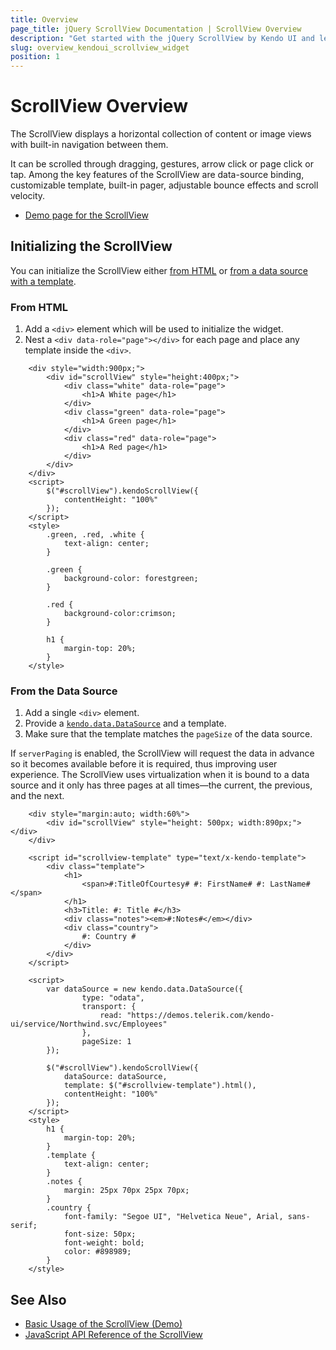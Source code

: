 ```yaml
---
title: Overview
page_title: jQuery ScrollView Documentation | ScrollView Overview
description: "Get started with the jQuery ScrollView by Kendo UI and learn how to create, initialize, and enable the widget."
slug: overview_kendoui_scrollview_widget
position: 1
---
```


# ScrollView Overview

The ScrollView displays a horizontal collection of content or image views with built-in navigation between them.

It can be scrolled through dragging, gestures, arrow click or page click or tap. Among the key features of the ScrollView are data-source binding, customizable template, built-in pager, adjustable bounce effects and scroll velocity.

* [Demo page for the ScrollView](https://demos.telerik.com/kendo-ui/scrollview/index)

## Initializing the ScrollView

You can initialize the ScrollView either [from HTML](#from-html) or [from a data source with a template](#from-the-data-source).

### From HTML

1. Add a `<div>` element which will be used to initialize the widget.
1. Nest a `<div data-role="page"></div>` for each page and place any template inside the `<div>`.

```dojo
    <div style="width:900px;">
        <div id="scrollView" style="height:400px;">
            <div class="white" data-role="page">
                <h1>A White page</h1>
            </div>
            <div class="green" data-role="page">
                <h1>A Green page</h1>
            </div>
            <div class="red" data-role="page">
                <h1>A Red page</h1>
            </div>
        </div>
    </div>
    <script>
        $("#scrollView").kendoScrollView({
            contentHeight: "100%"
        });
    </script>
    <style>
        .green, .red, .white {
            text-align: center;
        }

        .green {
            background-color: forestgreen;
        }

        .red {
            background-color:crimson;
        }

        h1 {
            margin-top: 20%;
        }
    </style>
```

### From the Data Source

1. Add a single `<div>` element.
1. Provide a [`kendo.data.DataSource`](/api/javascript/data/datasource) and a template.
1. Make sure that the template matches the `pageSize` of the data source.

If `serverPaging` is enabled, the ScrollView will request the data in advance so it becomes available before it is required, thus improving user experience. The ScrollView uses virtualization when it is bound to a data source and it only has three pages at all times&mdash;the current, the previous, and the next.

```dojo
    <div style="margin:auto; width:60%">
        <div id="scrollView" style="height: 500px; width:890px;"></div>
    </div>

    <script id="scrollview-template" type="text/x-kendo-template">
        <div class="template">
            <h1>
                <span>#:TitleOfCourtesy# #: FirstName# #: LastName# </span>
            </h1>
            <h3>Title: #: Title #</h3>
            <div class="notes"><em>#:Notes#</em></div>
            <div class="country">
                #: Country #
            </div>
        </div>
    </script>

    <script>
        var dataSource = new kendo.data.DataSource({
                type: "odata",
                transport: {
                    read: "https://demos.telerik.com/kendo-ui/service/Northwind.svc/Employees"
                },
                pageSize: 1
        });

        $("#scrollView").kendoScrollView({
            dataSource: dataSource,
            template: $("#scrollview-template").html(),
            contentHeight: "100%"
        });
    </script>
    <style>
        h1 {
            margin-top: 20%;
        }
        .template {
            text-align: center;
        }
        .notes {
            margin: 25px 70px 25px 70px;
        }
        .country {
            font-family: "Segoe UI", "Helvetica Neue", Arial, sans-serif;
            font-size: 50px;
            font-weight: bold;
            color: #898989;
        }
    </style>
```

## See Also

* [Basic Usage of the ScrollView (Demo)](https://demos.telerik.com/kendo-ui/scrollview/index)
* [JavaScript API Reference of the ScrollView](/api/javascript/ui/scrollview)
